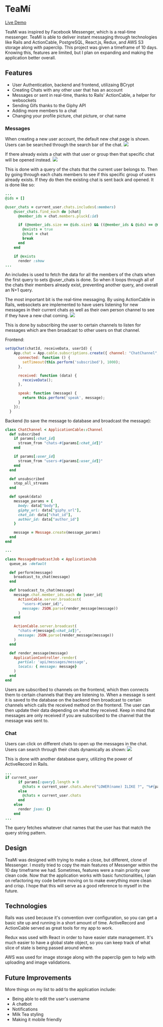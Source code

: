 # TeaMí

[Live Demo](https://tea-mi.herokuapp.com)

TeaMí was inspired by Facebook Messenger, which is a real-time messenger. TeaMí is able to deliver instant messaging through technologies like Rails and ActionCable, PostgreSQL, React.js, Redux, and AWS S3 storage along with paperclip. This project was given a timeframe of 10 days. Knowing this, features are limited, but I plan on expanding and making the application better overall.


## Features
  * User Authentication, backend and frontend, utilizaing BCrypt
  * Creating Chats with any other user that has an account
  * Messages or sent in real-time, thanks to Rails' ActionCable, a helper for websockets
  * Sending Gifs thanks to the Giphy API
  * Adding more members to a chat
  * Changing your profile picture, chat picture, or chat name


### Messages

When creating a new user account, the default new chat page is shown. Users can be searched through the search bar of the chat.
<img src="https://raw.githubusercontent.com/Lawrenccee/TeaMi/master/readme/new_chat.gif">

If there already exists a chat with that user or group then that specific chat will be opened instead.
<img src="https://raw.githubusercontent.com/Lawrenccee/TeaMi/master/readme/existing_chat.gif">

This is done with a query of the chats that the current user belongs to. Then by going through each chats members to see if this specific group of users already exists. If they do then the existing chat is sent back and opened. It is done like so:

```ruby
...
@ids = []

@user_chats = current_user.chats.includes(:members)
    @user_chats.find_each do |chat|
      @member_ids = chat.members.pluck(:id)

      if (@member_ids.size == @ids.size) && ((@member_ids & @ids) == @member_ids)
        @exists = true
        @chat = chat
        break
      end
    end

    if @exists 
      render :show
...
```

An includes is used to fetch the data for all the members of the chats when the first query to sets @user_chats is done. So when it loops through all of the chats their members already exist, preventing another query, and overall an N+1 query.

The most important bit is the real-time messaging. By using ActionCable in Rails, websockets are implemented to have users listening for new messages in their current chats as well as their own person channel to see if they have a new chat coming.
<img src="https://raw.githubusercontent.com/Lawrenccee/TeaMi/master/readme/real_time_message.gif">

This is done by subscribing the user to certain channels to listen for messages which are then broadcast to other users on that channel.

Frontend:
```javascript
setUpChat(chatId, receiveData, userId) {
    App.chat = App.cable.subscriptions.create({ channel: "ChatChannel", chat_id: chatId, user_id: userId }, {
      connected: function () {
        setTimeout(this.perform('subscribed'), 1000);
      },

      received: function (data) {
        receiveData();
      },

      speak: function (message) {
        return this.perform('speak', message);
      }
    });
  }
```

Backend (to save the message to database and broadcast the message):
```ruby
class ChatChannel < ApplicationCable::Channel
  def subscribed
    if params[:chat_id]
      stream_from "chats-#{params[:chat_id]}"
    end

    if params[:user_id]
      stream_from "users-#{params[:user_id]}"
    end      
  end

  def unsubscribed
    stop_all_streams
  end

  def speak(data)
    message_params = {
      body: data["body"],
      giphy_url: data["giphy_url"],
      chat_id: data["chat_id"],
      author_id: data["author_id"]
    }

    message = Message.create(message_params)
  end
end

...

class MessageBroadcastJob < ApplicationJob
  queue_as :default

  def perform(message)
    broadcast_to_chat(message)
  end

  def broadcast_to_chat(message)
    message.chat.member_ids.each do |user_id|
      ActionCable.server.broadcast(
        "users-#{user_id}",
        message: JSON.parse(render_message(message))
      )
    end

    ActionCable.server.broadcast(
      "chats-#{message[:chat_id]}",
      message: JSON.parse(render_message(message))
    )
  end

  def render_message(message)
    ApplicationController.render(
      partial: 'api/messages/message',
      locals: { message: message}
    )
  end
end
```

Users are subscribed to channels on the frontend, which then connects them to certain channels that they are listening to. When a message is sent it is saved to the database on the backend then broadcast to certain channels which calls the received method on the frontend. The user can then update their data depending on what they received. Keep in mind that messages are only received if you are subscribed to the channel that the message was sent to.

### Chat

Users can click on different chats to open up the messages in the chat.
Users can search through their chats dynamically as shown:
<img src="https://raw.githubusercontent.com/Lawrenccee/TeaMi/master/readme/chat_search.gif">

This is done with another database query, utilizing the power of ActiveRecord in Rails.

```ruby
...
if current_user
      if params[:query].length > 0
        @chats = current_user.chats.where("LOWER(name) ILIKE ?", "%#{params[:query]}%")
      else 
        @chats = current_user.chats
      end
    else
      render json: {}
    end
...
```

The query fetches whatever chat names that the user has that match the query string pattern.

## Design

TeaMí was designed with trying to make a close, but different, clone of Messenger. I mostly tried to copy the main features of Messenger within the 10 day timeframe we had. Sometimes, features were a main priority over clean code. Now that the application works with basic functionalities, I plan on refactoring my code before moving on to make everything more clean and crisp. I hope that this will serve as a good reference to myself in the future.

## Technologies

Rails was used because it's convention over configuration, so you can get a basic site up and running in a short amount of time. ActiveRecord and ActionCable served as great tools for my app to work.

Redux was used with React in order to have easier state management. It's much easier to have a global state object, so you can keep track of what slice of state is being passed around where.

AWS was used for image storage along with the paperclip gem to help with uploading and image validations.

## Future Improvements

More things on my list to add to the application include:
  * Being able to edit the user's username
  * A chatbot
  * Notifications
  * Milk Tea styling
  * Making it mobile friendly